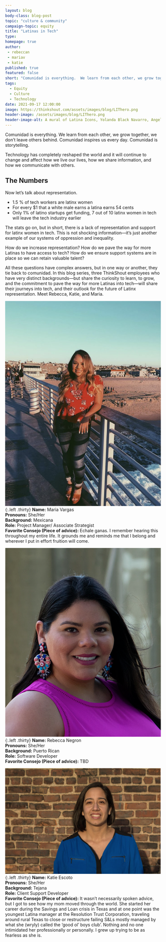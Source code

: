 ```yaml
---
layout: blog
body-class: blog-post
topic: "culture & community"
campaign-topic: equity
title: "Latinas in Tech"
type: 
homepage: true
author:
 - rebeccan
 - mariav
 - katie
published: true
featured: false
short: "Comunidad is everything.  We learn from each other, we grow together, we don’t leave others behind.  Comunidad inspires us every day. Comunidad is storytelling."
tags:
  - Equity
  - Culture
  - Technology
date: 2021-09-17 12:00:00
image: https://thinkshout.com/assets/images/blog/LIThero.png
header-image: /assets/images/blog/LIThero.png
header-image-alt: A mural of Latina Icons, Yolanda Black Navarro, Angela Morales, Norma Zenteno, Graciela Saenz, and Nelly Moyano Fraga.
---
```


  
Comunidad is everything.  We learn from each other, we grow together, we don’t leave others behind.  Comunidad inspires us every day. Comunidad is storytelling. 

Technology has completely reshaped the world and it will continue to change and affect how we live our lives, how we share information, and how we communicate with others.  

## The Numbers

Now let’s talk about representation. 

- 1.5 % of tech workers are latinx women
- For every $1 that a white male earns a latina earns 54 cents
- Only 1% of latino startups get funding, 7 out of 10 latinx women in tech will leave the tech industry earlier

The stats go on, but in short, there is a lack of representation and support for latinx women in tech. This is not shocking information—it’s just another example of our systems of oppression and inequality. 

How do we increase representation? How do we pave the way for more Latinas to have access to tech?  How do we ensure support systems are in place so we can retain valuable talent?  

All these questions have complex answers, but in one way or another, they tie back to comunidad.  In this blog series, three ThinkShout employees who have very distinct backgrounds—but share the curiosity to learn, to grow, and the commitment to pave the way for more Latinas into tech—will share their journeys into tech, and their outlook for the future of Latinx representation. Meet Rebecca, Katie, and Maria. 

![Maria Vargas](/assets/images/blog/LITmaria.png){:.left .thirty}
<span class="caption left thirty"><i class="fa fa-caret-up"></i></span> **Name:** Maria Vargas  
**Pronouns:** She/Her  
**Background:** Mexicana   
**Role:** Project Manager/ Associate Strategist   
**Favorite Consejo (Piece of advice):** Echale ganas.  I remember hearing this throughout my entire life.  It grounds me and reminds me that I belong and wherever I put in effort fruition will come.  

  
  
![Rebecca Negron](/assets/images/blog/LITrebecca.png){:.left .thirty}
<span class="caption left thirty"><i class="fa fa-caret-up"></i></span> **Name:** Rebecca Negron  
**Pronouns:** She/Her  
**Background:** Puerto Rican  
**Role:** Software Developer  
**Favorite Consejo (Piece of advice):** TBD  

  
   
![Katie Escoto](/assets/images/blog/LITkatie.png){:.left .thirty}
<span class="caption left thirty"><i class="fa fa-caret-up"></i></span> **Name:** Katie Escoto  
**Pronouns:** She/Her  
**Background:** Tejana   
**Role:** Client Support Developer  
**Favorite Consejo (Piece of advice):** It wasn’t necessarily spoken advice, but I got to see how my mom moved through the world. She started her career during the Savings and Loan crisis in Texas and at one point was the youngest Latina manager at the Resolution Trust Corporation, traveling around rural Texas to close or restructure failing S&Ls mostly managed by what she (wryly) called the ‘good ol’ boys club’. Nothing and no one intimidated her professionally or personally. I grew up trying to be as fearless as she is.  
